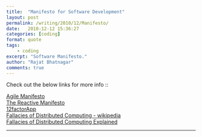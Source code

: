 ```yaml
---
title:  "Manifesto for Software Development"
layout: post
permalink: /writing/2010/12/Manifesto/
date:   2010-12-12 15:36:27
categories: [coding]
format: quote
tags:
    - coding
excerpt: "Software Manifesto."
author: "Rajat Bhatnagar"
comments: true
---
```


Check out the below links for more info ::

<a href="http://agilemanifesto.org/" target="_blank">Agile Manifesto</a><br>
<a href="https://www.reactivemanifesto.org/" target="_blank">The Reactive Manifesto</a><br>
<a href="https://12factor.net/" target="_blank">12factorApp</a><br>
<a href="https://en.wikipedia.org/wiki/Fallacies_of_distributed_computing" target="_blank">Fallacies of Distributed Computing - wikipedia</a><br>
<a href="http://www.rgoarchitects.com/Files/fallacies.pdf" target="_blank">Fallacies of Distributed Computing Explained</a><br>

----------


